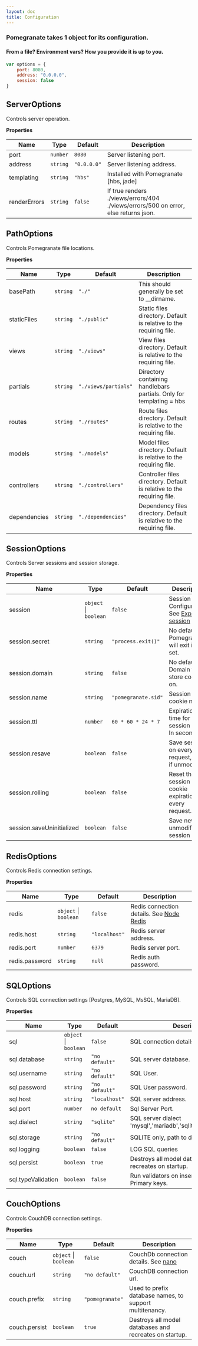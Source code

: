 ```yaml
---
layout: doc
title: Configuration
---
```


### Pomegranate takes 1 object for its configuration.

#### From a file? Environment vars? How you provide it is up to you.

```javascript
var options = {
    port: 8080,
    address: "0.0.0.0",
    session: false
}
```

<a name="module_ServerOptions"></a>
## ServerOptions
Controls server operation.

**Properties**

| Name | Type | Default | Description |
| --- | --- | --- | --- |
| port | <code>number</code> | <code>8080</code> | Server listening port. |
| address | <code>string</code> | <code>&quot;0.0.0.0&quot;</code> | Server listening address. |
| templating | <code>string</code> | <code>&quot;hbs&quot;</code> | Installed with Pomegranate [hbs, jade] |
| renderErrors | <code>string</code> | <code>false</code> | If true renders ./views/errors/404 ./views/errors/500 on error, else returns json. |



<a name="module_PathOptions"></a>
## PathOptions
Controls Pomegranate file locations.

**Properties**

| Name | Type | Default | Description |
| --- | --- | --- | --- |
| basePath | <code>string</code> | <code>&quot;./&quot;</code> | This should generally be set to __dirname. |
| staticFiles | <code>string</code> | <code>&quot;./public&quot;</code> | Static files directory. Default is relative to the requiring file. |
| views | <code>string</code> | <code>&quot;./views&quot;</code> | View files directory. Default is relative to the requiring file. |
| partials | <code>string</code> | <code>&quot;./views/partials&quot;</code> | Directory containing handlebars partials. Only for templating = hbs |
| routes | <code>string</code> | <code>&quot;./routes&quot;</code> | Route files directory. Default is relative to the requiring file. |
| models | <code>string</code> | <code>&quot;./models&quot;</code> | Model files directory. Default is relative to the requiring file. |
| controllers | <code>string</code> | <code>&quot;./controllers&quot;</code> | Controller files directory. Default is relative to the requiring file. |
| dependencies | <code>string</code> | <code>&quot;./dependencies&quot;</code> | Dependency files directory. Default is relative to the requiring file. |



<a name="module_SessionOptions"></a>
## SessionOptions
Controls Server sessions and session storage.

**Properties**

| Name | Type | Default | Description |
| --- | --- | --- | --- |
| session | <code>object</code> &#124; <code>boolean</code> | <code>false</code> | Session Configuration. See [Express-session](https://github.com/expressjs/session) |
| session.secret | <code>string</code> | <code>&quot;process.exit()&quot;</code> | No default, Pomegranate will exit if not set. |
| session.domain | <code>string</code> | <code>false</code> | No default, Domain to store cookie on. |
| session.name | <code>string</code> | <code>&quot;pomegranate.sid&quot;</code> | Session cookie name. |
| session.ttl | <code>number</code> | <code>60 * 60 * 24 * 7</code> | Expiration time for session data. In seconds. |
| session.resave | <code>boolean</code> | <code>false</code> | Save session on every request, even if unmodified. |
| session.rolling | <code>boolean</code> | <code>false</code> | Reset the session cookie expiration on every request. |
| session.saveUninitialized | <code>boolean</code> | <code>false</code> | Save new but unmodified session data. |



<a name="module_RedisOptions"></a>
## RedisOptions
Controls Redis connection settings.

**Properties**

| Name | Type | Default | Description |
| --- | --- | --- | --- |
| redis | <code>object</code> &#124; <code>boolean</code> | <code>false</code> | Redis connection details. See [Node Redis](https://github.com/mranney/node_redis) |
| redis.host | <code>string</code> | <code>&quot;localhost&quot;</code> | Redis server address. |
| redis.port | <code>number</code> | <code>6379</code> | Redis server port. |
| redis.password | <code>string</code> | <code>null</code> | Redis auth password. |



<a name="module_SQLOptions"></a>
## SQLOptions
Controls SQL connection settings [Postgres, MySQL, MsSQL, MariaDB].

**Properties**

| Name | Type | Default | Description |
| --- | --- | --- | --- |
| sql | <code>object</code> &#124; <code>boolean</code> | <code>false</code> | SQL connection details. See [Sequelize](https://github.com/sequelize/sequelize) |
| sql.database | <code>string</code> | <code>&quot;no default&quot;</code> | SQL server database. |
| sql.username | <code>string</code> | <code>&quot;no default&quot;</code> | SQL User. |
| sql.password | <code>string</code> | <code>&quot;no default&quot;</code> | SQL User password. |
| sql.host | <code>string</code> | <code>&quot;localhost&quot;</code> | SQL server address. |
| sql.port | <code>number</code> | <code>no default</code> | Sql Server Port. |
| sql.dialect | <code>string</code> | <code>&quot;sqlite&quot;</code> | SQL server dialect 'mysql','mariadb','sqlite','postgres','mssql' |
| sql.storage | <code>string</code> | <code>&quot;no default&quot;</code> | SQLITE only, path to db file. |
| sql.logging | <code>boolean</code> | <code>false</code> | LOG SQL queries |
| sql.persist | <code>boolean</code> | <code>true</code> | Destroys all model databases and recreates on startup. |
| sql.typeValidation | <code>boolean</code> | <code>false</code> | Run validators on insert and update for Primary keys. |



<a name="module_CouchOptions"></a>
## CouchOptions
Controls CouchDB connection settings.

**Properties**

| Name | Type | Default | Description |
| --- | --- | --- | --- |
| couch | <code>object</code> &#124; <code>boolean</code> | <code>false</code> | CouchDb connection details. See [nano](https://github.com/dscape/nano) |
| couch.url | <code>string</code> | <code>&quot;no default&quot;</code> | CouchDB connection url. |
| couch.prefix | <code>string</code> | <code>&quot;pomegranate&quot;</code> | Used to prefix database names, to support multitenancy. |
| couch.persist | <code>boolean</code> | <code>true</code> | Destroys all model databases and recreates on startup. |

